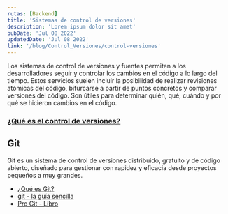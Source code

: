 ```yaml
---
rutas: [Backend]
title: 'Sistemas de control de versiones'
description: 'Lorem ipsum dolor sit amet'
pubDate: 'Jul 08 2022'
updatedDate: 'Jul 08 2022'
link: '/blog/Control_Versiones/control-versiones'
---
```


Los sistemas de control de versiones y fuentes permiten a los desarrolladores seguir y controlar los cambios en el código a lo largo del tiempo. Estos servicios suelen incluir la posibilidad de realizar revisiones atómicas del código, bifurcarse a partir de puntos concretos y comparar versiones del código. Son útiles para determinar quién, qué, cuándo y por qué se hicieron cambios en el código.

### [¿Qué es el control de versiones?](https://learn.microsoft.com/es-es/devops/develop/git/what-is-version-control)

## Git
Git es un sistema de control de versiones distribuido, gratuito y de código abierto, diseñado para gestionar con rapidez y eficacia desde proyectos pequeños a muy grandes.

* [¿Qué es Git?](https://learn.microsoft.com/es-es/devops/develop/git/what-is-githttps://learn.microsoft.com/es-es/devops/develop/git/what-is-git)
* [git - la guía sencilla](https://rogerdudler.github.io/git-guide/index.es.html)
* [Pro Git - Libro](https://git-scm.com/book/es/v2/)